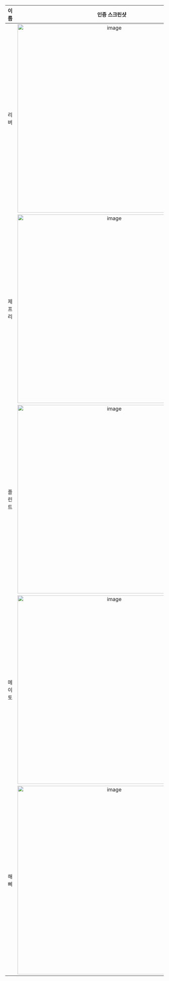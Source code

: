 | **이름** | **인증 스크린샷** |
|:--------:|:-----------------:|
| 리버   | <img width="600" alt="image" src="https://github.com/user-attachments/assets/239101a1-37ed-4a53-b036-47bacdeadfb8" /> |
| 제프리 | <img width="600" alt="image" src="https://github.com/user-attachments/assets/41c0bc7a-ef9d-473b-aaed-318738c32dda" /> |
| 플린트 | <img width="600" alt="image" src="https://github.com/user-attachments/assets/b23eb9a7-ef4c-4144-a8b0-ed4a6e33bb1f" /> |
| 메이토 | <img width="600" alt="image" src="https://github.com/user-attachments/assets/73cb41b6-183e-4386-8f40-4981eb2987f3" />|
| 해삐 | <img width="600" alt="image" src="https://github.com/user-attachments/assets/6bd7ccb1-9026-4fa4-8cab-e2af19c9e386" />|
